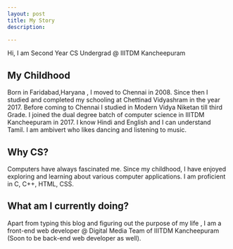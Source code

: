 ```yaml
---
layout: post
title: My Story
description: 

---
```


Hi, I am Second Year CS Undergrad @ IIITDM Kancheepuram

## My Childhood

Born in Faridabad,Haryana , I moved to Chennai in 2008. Since then I studied and completed my schooling at Chettinad Vidyashram in the year 2017. Before coming to Chennai I studied in Modern Vidya Niketan till third Grade. I joined the dual degree batch of computer science in IIITDM Kancheepuram in 2017. 
I know Hindi and English and I can understand Tamil.
I am ambivert who likes dancing and listening to music.

## Why CS?

Computers have always fascinated me. Since my childhood, I have enjoyed exploring and learning about various computer applications.
I am proficient in C, C++, HTML, CSS.

## What am I currently doing?

Apart from typing this blog and figuring out the purpose of my life , I am a front-end web developer @ Digital Media Team of IIITDM Kancheepuram (Soon to be back-end web developer as well).

